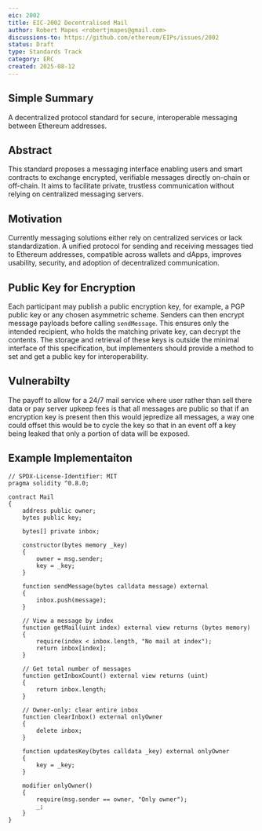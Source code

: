 ```yaml
---
eic: 2002
title: EIC-2002 Decentralised Mail
author: Robert Mapes <robertjmapes@gmail.com>
discussions-to: https://github.com/ethereum/EIPs/issues/2002
status: Draft
type: Standards Track
category: ERC
created: 2025-08-12
---
```


## Simple Summary

A decentralized protocol standard for secure, interoperable messaging between Ethereum addresses.

## Abstract

This standard proposes a messaging interface enabling users and smart contracts to exchange encrypted, verifiable messages directly on-chain or off-chain. It aims to facilitate private, trustless communication without relying on centralized messaging servers.

## Motivation

Currently messaging solutions either rely on centralized services or lack standardization. A unified protocol for sending and receiving messages tied to Ethereum addresses, compatible across wallets and dApps, improves usability, security, and adoption of decentralized communication.

## Public Key for Encryption

Each participant may publish a public encryption key, for example, a PGP public key or any chosen asymmetric scheme. Senders can then encrypt message payloads before calling `sendMessage`. This ensures only the intended recipient, who holds the matching private key, can decrypt the contents. The storage and retrieval of these keys is outside the minimal interface of this specification, but implementers should provide a method to set and get a public key for interoperability.

## Vulnerabilty

The payoff to allow for a 24/7 mail service where user rather than sell there data or pay server upkeep fees is that all messages are public so that if an encryption key is present then this would jepredize all messages, a way one could offset this would be to cycle the key so that in an event off a key being leaked that only a portion of data will be exposed.

## Example Implementaiton

```solidity
// SPDX-License-Identifier: MIT
pragma solidity ^0.8.0;

contract Mail
{
    address public owner;
    bytes public key;

    bytes[] private inbox;

    constructor(bytes memory _key)
    {
        owner = msg.sender;
        key = _key;
    }

    function sendMessage(bytes calldata message) external
    {
        inbox.push(message);
    }

    // View a message by index
    function getMail(uint index) external view returns (bytes memory)
    {
        require(index < inbox.length, "No mail at index");
        return inbox[index];
    }

    // Get total number of messages
    function getInboxCount() external view returns (uint)
    {
        return inbox.length;
    }

    // Owner-only: clear entire inbox
    function clearInbox() external onlyOwner
    {
        delete inbox;
    }

    function updatesKey(bytes calldata _key) external onlyOwner
    {
        key = _key;
    }

    modifier onlyOwner()
    {
        require(msg.sender == owner, "Only owner");
        _;
    }
}

```
